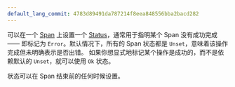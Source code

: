 ```yaml
---
default_lang_commit: 4783d89491da787214f8eea848556bba2bacd282
---
```


可以在一个 [Span](/docs/concepts/signals/traces/#spans) 上设置一个 [Status](/docs/concepts/signals/traces/#span-status)，通常用于指明某个 Span 没有成功完成 —— 即标记为 `Error`。默认情况下，所有的 Span 状态都是 `Unset`，意味着该操作完成但未明确表示是否出错。
如果你想显式地标记某个操作是成功的，而不是依赖默认的 `Unset`，就可以使用 `Ok` 状态。

状态可以在 Span 结束前的任何时候设置。

